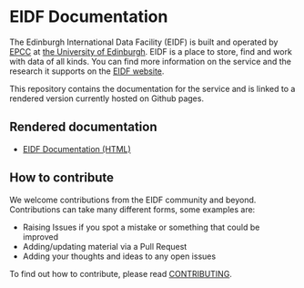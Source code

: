 # EIDF Documentation

The Edinburgh International Data Facility (EIDF) is built and operated by
[EPCC](https://www.epcc.ed.ac.uk) at [the University of Edinburgh](https://www.ed.ac.uk).
EIDF is a place to store, find and work with data of all kinds. You
can find more information on the service and the research it supports on
the [EIDF website](https://www.ed.ac.uk/edinburgh-international-data-facility/).

This repository contains the documentation for the service and is linked
to a rendered version currently hosted on Github pages.

## Rendered documentation

- [EIDF Documentation (HTML)](https://dimmestp.github.io/eidf-docs/)

## How to contribute

We welcome contributions from the EIDF community and beyond.
Contributions can take many different
forms, some examples are:

- Raising Issues if you spot a mistake or something that could be improved
- Adding/updating material via a Pull Request
- Adding your thoughts and ideas to any open issues

To find out how to contribute, please read [CONTRIBUTING](CONTRIBUTING.md).
